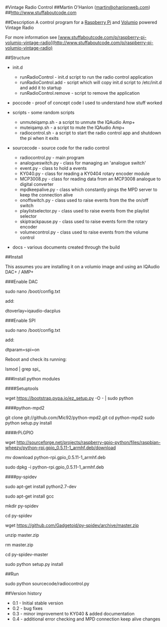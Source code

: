 #Vintage Radio Control
##Martin O'Hanlon (martin@ohanlonweb.com)
##http://www.stuffaboutcode.com

##Description
A control program for a [Raspberry Pi](http://www.raspberrypi.org) and [Volumio](http://volumio.org) powered Vintage Radio 

For more information see [www.stuffaboutcode.com/p/raspberry-pi-volumio-vintage-radio](http://www.stuffaboutcode.com/p/raspberry-pi-volumio-vintage-radio)

##Structure
* init.d
  * runRadioControl - init.d script to run the radio control application
  * runRadioControl.add - script which will copy init.d script to /etc/init.d and add it to startup
  * runRadioControl.remove - script to remove the application

* poccode - proof of concept code I used to understand how stuff worked

* scripts - some random scripts
  * unmuteiqamp.sh - a script to unmute the IQAudio Amp+
  * muteiqamp.sh - a script to mute the IQAudio Amp+
  * radiocontrol.sh - a script to start the radio control app and shutdown the pi when it exits
 
* sourcecode - source code for the radio control
  * radiocontrol.py - main program
  * analogueswitch.py - class for managing an 'analogue switch'
  * event.py - class to hold a events
  * KY040.py - class for reading a KY0404 rotary encoder module
  * MCP3008.py - class for reading data from an MCP3008 analogue to digital converter
  * mpdkeepalive.py - class which constantly pings the MPD server to keep the connection alive
  * onoffswitch.py - class used to raise events from the the on/off switch 
  * playlistselector.py - class used to raise events from the playlist selector
  * skiptrackpause.py - class used to raise events form the rotary encoder
  * volumecontrol.py - class used to raise events from the volume control

* docs - various documents created through the build

##Install

This assumes you are installing it on a volumio image and using an IQAudio DAC+ / AMP+

###Enable DAC

sudo nano /boot/config.txt

add:

dtoverlay=iqaudio-dacplus

###Enable SPI

sudo nano /boot/config.txt

add:

dtparam=spi=on

Reboot and check its running:

lsmod | grep spi_

###Install python modules

####Setuptools

wget https://bootstrap.pypa.io/ez_setup.py -O - | sudo python

####python-mpd2

git clone git://github.com/Mic92/python-mpd2.git
cd python-mpd2
sudo python setup.py install

####rPi.GPIO

wget http://sourceforge.net/projects/raspberry-gpio-python/files/raspbian-wheezy/python-rpi.gpio_0.5.11-1_armhf.deb/download

mv download python-rpi.gpio_0.5.11-1_armhf.deb

sudo dpkg -i python-rpi.gpio_0.5.11-1_armhf.deb

####py-spidev

sudo apt-get install python2.7-dev

sudo apt-get install gcc

mkdir py-spidev

cd py-spidev

wget https://github.com/Gadgetoid/py-spidev/archive/master.zip

unzip master.zip

rm master.zip

cd py-spidev-master

sudo python setup.py install

##Run

sudo python sourcecode/radiocontrol.py

##Version history
* 0.1 - Initial stable version
* 0.2 - bug fixes
* 0.3 - minor improvement to KY040 & added documentation
* 0.4 - additional error checking and MPD connection keep alive changes
